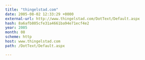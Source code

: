 ```yaml
---
title: "thingelstad.com"
date: 2005-08-02 12:33:29 +0000
external-url: http://www.thingelstad.com/DotText/Default.aspx
hash: 8a6afb805cfe31a4661ba94e71ecf4e2
year: 2005
month: 08
scheme: http
host: www.thingelstad.com
path: /DotText/Default.aspx

---
```



